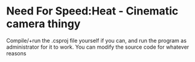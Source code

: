 # Need For Speed:Heat - Cinematic camera thingy
Compile/+run the .csproj file yourself if you can, and run the program as administrator for it to work. 
You can modify the source code for whatever reasons
